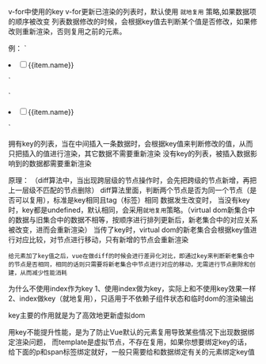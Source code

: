 v-for中使用的key
   v-for更新已渲染的列表时，默认使用 `就地复用` 策略,如果数据项的顺序被改变
   列表数据修改的时候，会根据key值去判断某个值是否修改，如果修改则重新渲染，否则复用之前的元素。
   
例：
`<li v-for="(item) in list1" :key="item.id">
    <input type="checkbox" name="" id="">{{item.name}}
</li>`

`<li v-for="(item) in list2">
    <input type="checkbox" name="" id="">{{item.name}}
</li>`

拥有key的列表，当在中间插入一条数据时，会根据key值来判断修改的值，从而只把插入的值进行渲染，其它数据不需要重新渲染
没有key的列表，被插入数据影响到的数据都需要重新渲染

原理：
    （diff算法中，当出现跨层级的节点操作时，会先把跨级的节点新增，再把上一层级不匹配的节点删除）
    diff算法里面，判断两个节点是否为同一个节点（是否可以复用），标准是key相同且tag（标签）相同
    数据发生改变时，
        当没有key时，key都是undefined，默认相同，会采用`就地复用`策略。（virtual dom新集合中的数据与旧集合中的数据不相等，按顺序进行排列更新后，新老集合中的对应关系被改变，进而会重新渲染）
        当传了key时，virtual dom的新老集合会根据key值进行对应比较，对节点进行移动，只有新增的节点会重新渲染
        
    给元素加了key值之后，vue在做diff的时候会进行差异化对比，即通过key来判断新老集合中的节点是否相同，相同的话则只需要将新老集合中节点进行对应的移动，无需进行节点删除和创建，从而减少性能消耗
    
为什么不使用index作为key
    1、使用index做为key，实际上和不使用key效果一样
    2、index做key（就地复用），只适用于不依赖子组件状态和临时dom的渲染输出
    
key主要的作用就是为了高效地更新虚拟dom

用key不能提升性能，是为了防止Vue默认的元素复用导致某些情况下出现数据绑定渲染问题，
而template是虚拟节点，不存在复用，如果你想要绑定key的话，给下面的p和span标签绑定就好，一般只需要给和数据绑定有关的元素绑定key值